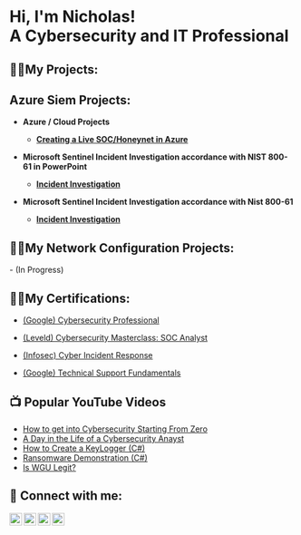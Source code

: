 <h1>Hi, I'm Nicholas! <br/><a ">A Cybersecurity and IT Professional</a>

<h2>👨‍💻My Projects:</h2>

<h2>Azure Siem Projects:</h2>

- <b>Azure / Cloud Projects
  - [Creating a Live SOC/Honeynet in Azure](https://github.com/NicholasOverbay/Azure-SOC)</b>
    
- <b>Microsoft Sentinel Incident Investigation accordance with NIST 800-61 in PowerPoint
     - [Incident Investigation](https://view.officeapps.live.com/op/view.aspx?src=https%3A%2F%2Fraw.githubusercontent.com%2FNicholasOverbay%2FIncident-Investigation%2Frefs%2Fheads%2Fmain%2FMicrosoft%2520Sentinel%2520Incident%2520Investigation%2520Final%25202.pptx&wdOrigin=BROWSELINK)
</b>

-  <b>Microsoft Sentinel Incident Investigation accordance with Nist 800-61

   - [Incident Investigation](https://github.com/NicholasOverbay/Incident-Investigation)</b>
  
 <h2>👨‍💻My Network Configuration Projects:</h2>
  - (In Progress)


<h2>👨‍💻My Certifications:</h2>


 - [(Google) Cybersecurity Professional](https://github.com/user-attachments/assets/8bf61d15-72d1-43d6-ac34-7d9fee35fb43)

  
 - [(Leveld) Cybersecurity Masterclass: SOC Analyst](https://github.com/user-attachments/assets/4e3ef1c0-b1da-4718-972b-6271f9fc6e58)
   
 - [(Infosec) Cyber Incident Response](https://github.com/user-attachments/assets/a5ca2c44-9ff3-4913-ba03-256cf923bd25)
 

 - [(Google) Technical Support Fundamentals](https://github.com/user-attachments/assets/304e07fd-a860-4dbe-9b91-ec8b840c3204)


<h2>📺 Popular YouTube Videos</h2>

- [How to get into Cybersecurity Starting From Zero](https://www.youtube.com/watch?v=a83ASGn_V_s)
- [A Day in the Life of a Cybersecurity Anayst](https://www.youtube.com/watch?v=uHy3oM7NnoU)
- [How to Create a KeyLogger (C#)](https://www.youtube.com/watch?v=N-L9hklSlNk)
- [Ransomware Demonstration (C#)](https://www.youtube.com/watch?v=OfvdQeh79s0)
- [Is WGU Legit?](https://www.youtube.com/watch?v=E2MwRWxDBkA)

<h2> 🤳 Connect with me:</h2>

[<img align="left" alt="JoshMadakor | YouTube" width="22px" src="https://cdn.jsdelivr.net/npm/simple-icons@v3/icons/youtube.svg" />][youtube]
[<img align="left" alt="JoshMadakor | Twitter" width="22px" src="https://cdn.jsdelivr.net/npm/simple-icons@v3/icons/twitter.svg" />][twitter]
[<img align="left" alt="JoshMadakor | LinkedIn" width="22px" src="https://cdn.jsdelivr.net/npm/simple-icons@v3/icons/linkedin.svg" />][linkedin]
[<img align="left" alt="JoshMadakor | Instagram" width="22px" src="https://cdn.jsdelivr.net/npm/simple-icons@v3/icons/instagram.svg" />][instagram]

[twitter]: https://twitter.com/joshmadakor
[youtube]: https://www.youtube.com/c/joshmadakor
[instagram]: https://www.instagram.com/joshmadakor/
[linkedin]: https://linkedin.com/in/joshmadakor

<!--
**joshmadakor1/joshmadakor1** is a ✨ _special_ ✨ repository because its `README.md` (this file) appears on your GitHub profile.

Here are some ideas to get you started:

- 🔭 I’m currently working on ...
- 🌱 I’m currently learning ...
- 👯 I’m looking to collaborate on ...
- 🤔 I’m looking for help with ...
- 💬 Ask me about ...
- 📫 How to reach me: ...
- 😄 Pronouns: ...
- ⚡ Fun fact: ...
-->
